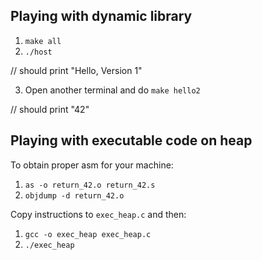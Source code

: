 ## Playing with dynamic library

1. `make all`
2. `./host`

// should print "Hello, Version 1"

3. Open another terminal and do `make hello2`

// should print "42"

## Playing with executable code on heap

To obtain proper asm for your machine:

1. `as -o return_42.o return_42.s`
2. `objdump -d return_42.o`

Copy instructions to `exec_heap.c` and then:

1. `gcc -o exec_heap exec_heap.c`
2. `./exec_heap`
